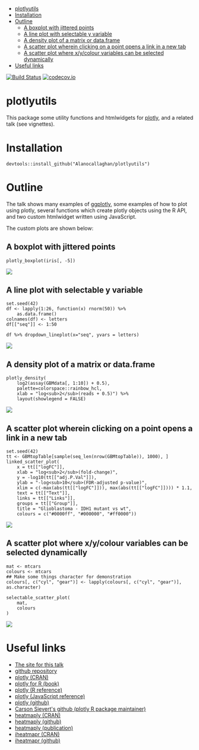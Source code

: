 -   [plotlyutils](#plotlyutils)
-   [Installation](#installation)
-   [Outline](#outline)
    -   [A boxplot with jittered
        points](#a-boxplot-with-jittered-points)
    -   [A line plot with selectable y
        variable](#a-line-plot-with-selectable-y-variable)
    -   [A density plot of a matrix or
        data.frame](#a-density-plot-of-a-matrix-or-data.frame)
    -   [A scatter plot wherein clicking on a point opens a link in a
        new
        tab](#a-scatter-plot-wherein-clicking-on-a-point-opens-a-link-in-a-new-tab)
    -   [A scatter plot where x/y/colour variables can be selected
        dynamically](#a-scatter-plot-where-xycolour-variables-can-be-selected-dynamically)
-   [Useful links](#useful-links)

[![Build
Status](https://travis-ci.org/Alanocallaghan/plotlytalk.png?branch=master)](https://travis-ci.org/Alanocallaghan/plotlytalk)
[![codecov.io](https://codecov.io/github/Alanocallaghan/plotlytalk/coverage.svg?branch=master)](https://codecov.io/github/Alanocallaghan/plotlytalk?branch=master)

plotlyutils
===========

This package some utility functions and htmlwidgets for
[plotly](https://plot.ly/), and a related talk (see vignettes).

Installation
============

    devtools::install_github("Alanocallaghan/plotlyutils")

Outline
=======

The talk shows many examples of
[ggplotly](https://www.rdocumentation.org/packages/plotly/versions/4.7.1/topics/ggplotly),
some examples of how to plot using plotly, several functions which
create plotly objects using the R API, and two custom htmlwidget written
using JavaScript.

The custom plots are shown below:

A boxplot with jittered points
------------------------------

    plotly_boxplot(iris[, -5])

![](README_files/figure-markdown_strict/unnamed-chunk-3-1.png)

A line plot with selectable y variable
--------------------------------------

    set.seed(42)
    df <- lapply(1:26, function(x) rnorm(50)) %>% 
        as.data.frame()
    colnames(df) <- letters
    df[["seq"]] <- 1:50

    df %>% dropdown_lineplot(x="seq", yvars = letters)

![](README_files/figure-markdown_strict/unnamed-chunk-4-1.png)

A density plot of a matrix or data.frame
----------------------------------------

    plotly_density(
        log2(assay(GBMdata[, 1:10]) + 0.5), 
        palette=colorspace::rainbow_hcl,
        xlab = "log<sub>2</sub>(reads + 0.5)") %>% 
        layout(showlegend = FALSE)

![](README_files/figure-markdown_strict/unnamed-chunk-5-1.png)

A scatter plot wherein clicking on a point opens a link in a new tab
--------------------------------------------------------------------

    set.seed(42)
    tt <- GBMtopTable[sample(seq_len(nrow(GBMtopTable)), 1000), ]
    linked_scatter_plot(
        x = tt[["logFC"]],
        xlab = "log<sub>2</sub>(fold-change)",
        y = -log10(tt[["adj.P.Val"]]),
        ylab = "-log<sub>10</sub>(FDR-adjusted p-value)",
        xlim = c(-max(abs(tt[["logFC"]])), max(abs(tt[["logFC"]]))) * 1.1,
        text = tt[["Text"]],
        links = tt[["Links"]],
        groups = tt[["Group"]],
        title = "Glioblastoma - IDH1 mutant vs wt",
        colours = c("#0000ff", "#000000", "#ff0000"))

![](README_files/figure-markdown_strict/unnamed-chunk-6-1.png)

A scatter plot where x/y/colour variables can be selected dynamically
---------------------------------------------------------------------

    mat <- mtcars
    colours <- mtcars
    ## Make some things character for demonstration
    colours[, c("cyl", "gear")] <- lapply(colours[, c("cyl", "gear")], as.character)

    selectable_scatter_plot(
        mat,
        colours
    )

![](README_files/figure-markdown_strict/unnamed-chunk-7-1.png)

Useful links
============

-   [The site for this
    talk](https://alanocallaghan.github.io/plotlytalk/)
-   [github repository](https://github.com/Alanocallaghan/plotlytalk/)
-   [plotly
    (CRAN)](https://cran.r-project.org/web/packages/plotly/index.html)
-   [plotly for R (book)](https://plotly-book.cpsievert.me)
-   [plotly (R reference)](https://plot.ly/r/reference/)
-   [plotly (JavaScript
    reference)](https://plot.ly/javascript/reference/)
-   [plotly (github)](https://github.com/ropensci/plotly/)
-   [Carson Sievert's github (plotly R package
    maintainer)](https://github.com/cpsievert/)
-   [heatmaply (CRAN)](https://github.com/talgalili/heatmaply)
-   [heatmaply
    (github)](https://cran.r-project.org/web/packages/plotly/index.html)
-   [heatmaply
    (publication)](https://academic.oup.com/bioinformatics/advance-article/doi/10.1093/bioinformatics/btx657/4562328)
-   [iheatmapr
    (CRAN)](https://cran.r-project.org/web/packages/iheatmapr/index.html)
-   [iheatmapr (github)](https://github.com/ropensci/iheatmapr)
